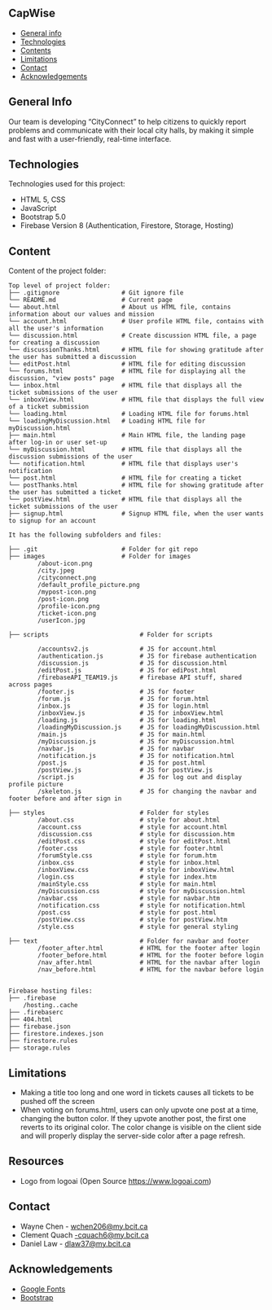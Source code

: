 ## CapWise

- [General info](#general-info)
- [Technologies](#technologies)
- [Contents](#content)
- [Limitations](#limitations)
- [Contact](#contact)
- [Acknowledgements](#acknowledgements)

## General Info

Our team is developing “CityConnect” to help citizens to quickly report problems and communicate with their local city halls, by making it simple and fast with a user-friendly, real-time interface.

## Technologies

Technologies used for this project:

- HTML 5, CSS
- JavaScript
- Bootstrap 5.0
- Firebase Version 8 (Authentication, Firestore, Storage, Hosting)

## Content

Content of the project folder:

```
Top level of project folder:
├── .gitignore                 # Git ignore file
└── README.md                  # Current page
└── about.html                 # About us HTML file, contains information about our values and mission
└── account.html               # User profile HTML file, contains with all the user's information
└── discussion.html            # Create discussion HTML file, a page for creating a discussion
└── discussionThanks.html      # HTML file for showing gratitude after the user has submitted a discussion
└── editPost.html              # HTML file for editing discussion
└── forums.html                # HTML file for displaying all the discussion, "view posts" page
└── inbox.html                 # HTML file that displays all the ticket submissions of the user
└── inboxView.html             # HTML file that displays the full view of a ticket submission
└── loading.html               # Loading HTML file for forums.html
└── loadingMyDiscussion.html   # Loading HTML file for myDiscussion.html
├── main.html                  # Main HTML file, the landing page after log-in or user set-up
└── myDiscussion.html          # HTML file that displays all the discussion submissions of the user
└── notification.html          # HTML file that displays user's notification
└── post.html                  # HTML file for creating a ticket
└── postThanks.html            # HTML file for showing gratitude after the user has submitted a ticket
└── postView.html              # HTML file that displays all the ticket submissions of the user
├── signup.html                # Signup HTML file, when the user wants to signup for an account

It has the following subfolders and files:

├── .git                       # Folder for git repo
├── images                     # Folder for images
        /about-icon.png
        /city.jpeg
        /cityconnect.png
        /default_profile_picture.png
        /mypost-icon.png
        /post-icon.png
        /profile-icon.png
        /ticket-icon.png
        /userIcon.jpg

├── scripts                         # Folder for scripts

        /accountsv2.js              # JS for account.html
        /authentication.js          # JS for firebase authentication 
        /discussion.js              # JS for discussion.html
        /editPost.js                # JS for ediPost.html
        /firebaseAPI_TEAM19.js      # firebase API stuff, shared across pages
        /footer.js                  # JS for footer
        /forum.js                   # JS for forum.html
        /inbox.js                   # JS for login.html
        /inboxView.js               # JS for inboxView.html
        /loading.js                 # JS for loading.html
        /loadingMyDiscussion.js     # JS for loadingMyDiscussion.html
        /main.js                    # JS for main.html
        /myDiscussion.js            # JS for myDiscussion.html
        /navbar.js                  # JS for navbar
        /notification.js            # JS for notification.html
        /post.js                    # JS for post.html
        /postView.js                # JS for postView.js
        /script.js                  # JS for log out and display profile picture
        /skeleton.js                # JS for changing the navbar and footer before and after sign in

├── styles                          # Folder for styles
        /about.css                  # style for about.html
        /account.css                # style for account.html
        /discussion.css             # style for discussion.htm
        /editPost.css               # style for editPost.html
        /footer.css                 # style for footer.html
        /forumStyle.css             # style for forum.htm
        /inbox.css                  # style for inbox.html
        /inboxView.css              # style for inboxView.html
        /login.css                  # style for index.htm
        /mainStyle.css              # style for main.html
        /myDiscussion.css           # style for myDiscussion.html
        /navbar.css                 # style for navbar.htm
        /notification.css           # style for notification.html
        /post.css                   # style for post.html
        /postView.css               # style for postView.htm
        /style.css                  # style for general styling

├── text                            # Folder for navbar and footer
        /footer_after.html          # HTML for the footer after login
        /footer_before.html         # HTML for the footer before login
        /nav_after.html             # HTML for the navbar after login
        /nav_before.html            # HTML for the navbar before login


Firebase hosting files:
├── .firebase
	/hosting..cache
├── .firebaserc
├── 404.html
├── firebase.json
├── firestore.indexes.json
├── firestore.rules
├── storage.rules

```

## Limitations
- Making a title too long and one word in tickets causes all tickets to be pushed off the screen      
- When voting on forums.html, users can only upvote one post at a time, changing the button color. If they upvote another post, the first one reverts to its original color. The color change is visible on the client side and will properly display the server-side color after a page refresh.

## Resources

- Logo from logoai (Open Source https://www.logoai.com)

## Contact

- Wayne Chen - wchen206@my.bcit.ca
- Clement Quach -cquach6@my.bcit.ca
- Daniel Law - dlaw37@my.bcit.ca

## Acknowledgements

- <a href="https://fonts.google.com/">Google Fonts</a>
- <a href="https://getbootstrap.com/">Bootstrap</a>
